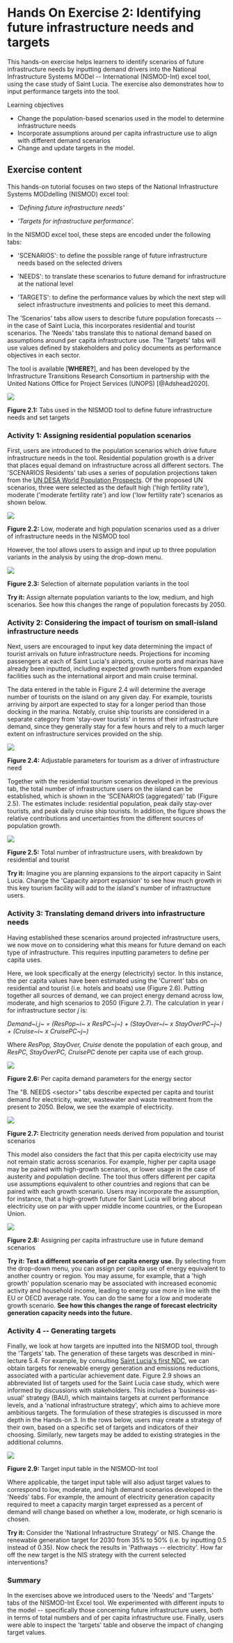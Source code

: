 # Hands On Exercise 2: Identifying future infrastructure needs and targets

This hands-on exercise helps learners to identify scenarios of future
infrastructure needs by inputting demand drivers into the National
Infrastructure Systems MODel -- International (NISMOD-Int) excel tool,
using the case study of Saint Lucia. The exercise also demonstrates how
to input performance targets into the tool.

Learning objectives

- Change the population-based scenarios used in the model to determine
  infrastructure needs
- Incorporate assumptions around per capita infrastructure use to
  align with different demand scenarios
- Change and update targets in the model.

## Exercise content

This hands-on tutorial focuses on two steps of the National
Infrastructure Systems MODdelling (NISMOD) excel tool:

- _'Defining future infrastructure needs'_

- _'Targets for infrastructure performance'._

In the NISMOD excel tool, these steps are encoded under the following
tabs:

- 'SCENARIOS': to define the possible range of future infrastructure
  needs based on the selected drivers

- 'NEEDS': to translate these scenarios to future demand for
  infrastructure at the national level

- 'TARGETS': to define the performance values by which the next step
  will select infrastructure investments and policies to meet this
  demand.

The 'Scenarios' tabs allow users to describe future population forecasts
-- in the case of Saint Lucia, this incorporates residential and tourist
scenarios. The 'Needs' tabs translate this to national demand based on
assumptions around per capita infrastructure use. The 'Targets' tabs
will use values defined by stakeholders and policy documents as
performance objectives in each sector.

The tool is available [**WHERE?**], and has been developed by the
Infrastructure Transitions Research Consortium in partnership with the
United Nations Office for Project Services (UNOPS) [@Adshead2020].

![](assets/Hands_On_Figure2.1.png)

**Figure 2.1:** Tabs used in the NISMOD tool to define future
infrastructure needs and set targets

### Activity 1: Assigning residential population scenarios

First, users are introduced to the population scenarios which drive
future infrastructure needs in the tool. Residential population growth
is a driver that places equal demand on infrastructure across all
different sectors. The 'SCENARIOS Residents' tab uses a series of
population projections taken from the [UN DESA World Population
Prospects](https://population.un.org/wpp/Download/Standard/Population/).
Of the proposed UN scenarios, three were selected as the default high
('high fertility rate'), moderate ('moderate fertility rate') and low
('low fertility rate') scenarios as shown below.

![](assets/Hands_On_Figure2.1.png)

**Figure 2.2:** Low, moderate and high population scenarios used as a
driver of infrastructure needs in the NISMOD tool

However, the tool allows users to assign and input up to three
population variants in the analysis by using the drop-down menu.

![](assets/Hands_On_Figure2.3.png)

**Figure 2.3:** Selection of alternate population variants in the tool

**Try it:** Assign alternate population variants to the low, medium, and
high scenarios. See how this changes the range of population forecasts
by 2050.

### Activity 2: Considering the impact of tourism on small-island infrastructure needs

Next, users are encouraged to input key data determining the impact of
tourist arrivals on future infrastructure needs. Projections for
incoming passengers at each of Saint Lucia's airports, cruise ports and
marinas have already been inputted, including expected growth numbers
from expanded facilities such as the international airport and main
cruise terminal.

The data entered in the table in Figure 2.4 will determine the average
number of tourists on the island on any given day. For example, tourists
arriving by airport are expected to stay for a longer period than those
docking in the marina. Notably, cruise ship tourists are considered in a
separate category from 'stay-over tourists' in terms of their
infrastructure demand, since they generally stay for a few hours and
rely to a much larger extent on infrastructure services provided on the
ship.

![](assets/Hands_On_Figure2.4.png)

**Figure 2.4:** Adjustable parameters for tourism as a driver of
infrastructure need

Together with the residential tourism scenarios developed in the
previous tab, the total number of infrastructure users on the island can
be established, which is shown in the 'SCENARIOS (aggregated)' tab
(Figure 2.5). The estimates include: residential population, peak daily
stay-over tourists, and peak daily cruise ship tourists. In addition,
the figure shows the relative contributions and uncertainties from the
different sources of population growth.

![](assets/Hands_On_Figure2.5.png)

**Figure 2.5:** Total number of
infrastructure users, with breakdown by residential and tourist

**Try it:** Imagine you are planning expansions to the airport capacity
in Saint Lucia. Change the 'Capacity airport expansion' to see how much
growth in this key tourism facility will add to the island's number of
infrastructure users.

### Activity 3: Translating demand drivers into infrastructure needs

Having established these scenarios around projected infrastructure
users, we now move on to considering what this means for future demand
on each type of infrastructure. This requires inputting parameters to
define per capita uses.

Here, we look specifically at the energy (electricity) sector. In this
instance, the per capita values have been estimated using the 'Current'
tabs on residential and tourist (i.e. hotels and boats) use (Figure
2.6). Putting together all sources of demand, we can project energy
demand across low, moderate, and high scenarios to 2050 (Figure 2.7).
The calculation in year _i_ for infrastructure sector _j_ is:

_Demand~i,j~ = (ResPop~i~ x ResPC~j~) + (StayOver~i~ x StayOverPC~j~) +
(Cruise~i~ x CruisePC~j~)_

Where _ResPop, StayOver, Cruise_ denote the population of each group,
and _ResPC, StayOverPC, CruisePC_ denote per capita use of each group.

![](assets/Hands_On_Figure2.6.png)

**Figure 2.6:** Per capita demand parameters for the energy sector

The "B. NEEDS \<sector\>" tabs describe expected per capita and tourist
demand for electricity, water, wastewater and waste treatment from the
present to 2050. Below, we see the example of electricity.

![](assets/Hands_On_Figure2.7.png)

**Figure 2.7:** Electricity generation needs derived from population and
tourist scenarios

This model also considers the fact that this per capita electricity use
may not remain static across scenarios. For example, higher per capita
usage may be paired with high-growth scenarios, or lower usage in the
case of austerity and population decline. The tool thus offers different
per capita use assumptions equivalent to other countries and regions
that can be paired with each growth scenario. Users may incorporate the
assumption, for instance, that a high-growth future for Saint Lucia will
bring about electricity use on par with upper middle income countries,
or the European Union.

![](assets/Hands_On_Figure2.8.png)

**Figure 2.8:** Assigning per capita infrastructure use in future demand
scenarios

**Try it: Test a different scenario of per capita energy use.** By
selecting from the drop-down menu, you can assign per capita use of
energy equivalent to another country or region. You may assume, for
example, that a 'high growth' population scenario may be associated with
increased economic activity and household income, leading to energy use
more in line with the EU or OECD average rate. You can do the same for a
low and moderate growth scenario. **See how this changes the range of
forecast electricity generation capacity needs into the future.**

###

### Activity 4 -- Generating targets

Finally, we look at how targets are inputted into the NISMOD tool,
through the 'Targets' tab. The generation of these targets was described
in mini-lecture 5.4. For example, by consulting [Saint Lucia's first
NDC](https://www4.unfccc.int/sites/ndcstaging/PublishedDocuments/Saint%20Lucia%20First/Saint%20Lucia%27s%20INDC%2018th%20November%202015.pdf),
we can obtain targets for renewable energy generation and emissions
reductions, associated with a particular achievement date. Figure 2.9
shows an abbreviated list of targets used for the Saint Lucia case
study, which were informed by discussions with stakeholders. This
includes a 'business-as-usual' strategy (BAU), which maintains targets
at current performance levels, and a 'national infrastructure strategy',
which aims to achieve more ambitious targets. The formulation of these
strategies is discussed in more depth in the Hands-on 3. In the rows
below, users may create a strategy of their own, based on a specific set
of targets and indicators of their choosing. Similarly, new targets may
be added to existing strategies in the additional columns.

![](assets/Hands_On_Figure2.9.png)

**Figure 2.9:** Target input table in the NISMOD-Int tool

Where applicable, the target input table will also adjust target values
to correspond to low, moderate, and high demand scenarios developed in
the 'Needs' tabs. For example, the amount of electricity generation
capacity required to meet a capacity margin target expressed as a
percent of demand will change based on whether a low, moderate, or high
scenario is chosen.

**Try it:** Consider the 'National Infrastructure Strategy' or NIS.
Change the renewable generation target for 2030 from 35% to 50% (i.e. by
inputting 0.5 instead of 0.35). Now check the results in 'Pathways --
electricity'. How far off the new target is the NIS strategy with the
current selected interventions?

### Summary

In the exercises above we introduced users to the 'Needs' and 'Targets'
tabs of the NISMOD-Int Excel tool. We experimented with different inputs
to the model -- specifically those concerning future infrastructure
users, both in terms of total numbers and of per capita infrastructure
use. Finally, users were able to inspect the 'targets' table and observe
the impact of changing target values.
